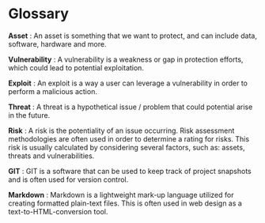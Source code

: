 # Glossary

**Asset**
: An asset is something that we want to protect, and can include data, software, hardware and more.

**Vulnerability**
: A vulnerability is a weakness or gap in protection efforts, which could lead to potential exploitation.

**Exploit**
: An exploit is a way a user can leverage a vulnerability in order to perform a malicious action.

**Threat**
: A threat is a hypothetical issue / problem that could potential arise in the future.

**Risk**
: A risk is the potentiality of an issue occurring. Risk assessment methodologies are often used in order to determine a rating for risks. This risk is usually calculated by considering several factors, such as: assets, threats and vulnerabilities.

**GIT**
: GIT is a software that can be used to keep track of project snapshots and is often used for version control.

**Markdown**
: Markdown is a lightweight mark-up language utilized for creating formatted plain-text files. This is often used in web design as a text-to-HTML-conversion tool.
